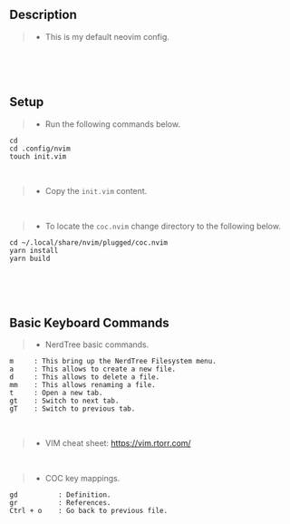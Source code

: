 ## Description
> - This is my default neovim config.

<br />
<br />
<br />



## Setup
> - Run the following commands below.

```plaintext
cd
cd .config/nvim
touch init.vim
```

<br />

> - Copy the `init.vim` content.

<br />

> - To locate the `coc.nvim` change directory to the following below.

```plaintext
cd ~/.local/share/nvim/plugged/coc.nvim
yarn install
yarn build
```

<br />
<br />
<br />



## Basic Keyboard Commands
> - NerdTree basic commands.

```plaintext
m     : This bring up the NerdTree Filesystem menu.
a     : This allows to create a new file.
d     : This allows to delete a file.
mm    : This allows renaming a file.
t     : Open a new tab.
gt    : Switch to next tab.
gT    : Switch to previous tab.
```

<br />

> - VIM cheat sheet: https://vim.rtorr.com/

<br />

> - COC key mappings.
```plaintext
gd          : Definition.
gr          : References.
Ctrl + o    : Go back to previous file.
```

